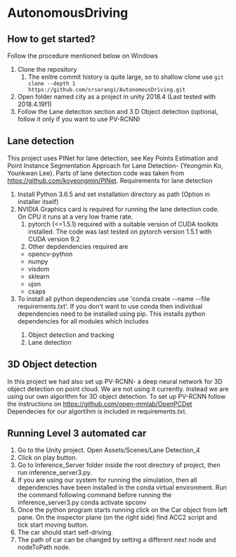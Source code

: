 # AutonomousDriving

## How to get started?

Follow the procedure mentioned below on Windows

1. Clone the repository
   1. The enitre commit history is quite large, so to shallow clone use  `git clone --depth 1 https://github.com/srsarangi/AutonomousDriving.git`
2. Open folder named city as a project in unity 2018.4 (Last tested with 2018.4.19f1)
3. Follow the Lane detection section and 3 D Object detection (optional, follow it only if you want to use PV-RCNN)

## Lane detection
This project uses PINet for lane detection, see Key Points Estimation and Point Instance Segmentation Approach for Lane Detection- {Yeongmin Ko, Younkwan Lee}.
Parts of lane detection code was taken from https://github.com/koyeongmin/PINet.
Requirements for lane detection
   1. Install Python 3.6.5 and set installation directory as path (Option in installer itself)
   2. NVIDIA Graphics card is required for running the lane detection code. On CPU it runs at a very low frame rate.
      1. pytorch (<=1.5.1) required with a suitable version of CUDA toolkits installed. The code was last tested on pytorch version 1.5.1 with CUDA version 9.2 
      2. Other depdendencies required are
		- opencv-python
		- numpy
		- visdom
		- sklearn
		- ujon
		- csaps
5. To install all python dependencies use 'conda create --name <env> --file requirements.txt'. If you don't want to use conda then individual dependencies need to be installed using pip. This installs python dependencies for all modules which includes
      1. Object detection and tracking
      2. Lane detection

## 3D Object detection
In this project we had also set up PV-RCNN- a deep neural network for 3D object detection on point cloud. We are not using it currently. Instead we are using our own algorithm for 3D object detection.
To set up PV-RCNN follow the instructions on https://github.com/open-mmlab/OpenPCDet
Dependecies for our algortihm is included in requirements.txt.


## Running Level 3 automated car
1. Go to the Unity project. Open Assets/Scenes/Lane Detection_4
2. Click on play button.
3. Go to Inference_Server folder inside the root directory of project, then run inference_server3.py.
4. If you are using our system for running the simulation, then all dependencies have been installed in the conda virtual environment. Run the command following command before running the inference_server3.py
	conda activate spconv
5. Once the python program starts running click on the Car object from left pane. On the inspector plane (on the right side) find ACC2 script and tick start moving button.
6. The car should start self-driving.
7. The path of car can be changed by setting a different next node and nodeToPath node.